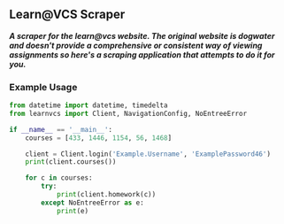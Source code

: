## Learn@VCS Scraper

***A scraper for the learn@vcs website. The original website is dogwater and doesn't provide a comprehensive or consistent way of viewing assignments so here's a scraping application that attempts to do it for you.***

### Example Usage

```python
from datetime import datetime, timedelta
from learnvcs import Client, NavigationConfig, NoEntreeError

if __name__ == '__main__':
    courses = [433, 1446, 1154, 56, 1468]

    client = Client.login('Example.Username', 'ExamplePassword46')
    print(client.courses())

    for c in courses:
        try:
            print(client.homework(c))
        except NoEntreeError as e:
            print(e)
```
